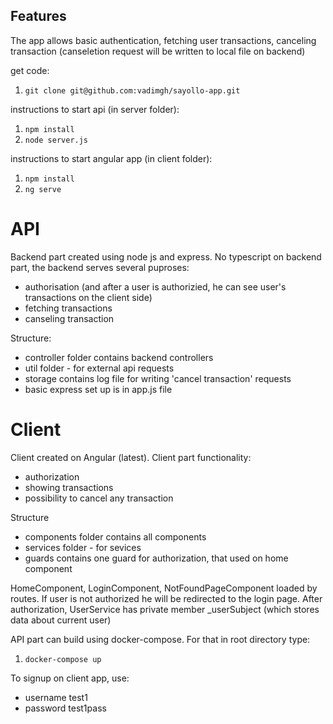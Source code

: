 ## Features

The app allows basic authentication, fetching user transactions,
canceling transaction (canseletion request will be written to local file on backend)

get code:
1. `git clone git@github.com:vadimgh/sayollo-app.git`

instructions to start api (in server folder):

1. `npm install`
2. `node server.js`

instructions to start angular app (in client folder):

1. `npm install`
2. `ng serve`

# API

Backend part created using node js and express. No typescript on backend part, the backend
serves several puproses:

- authorisation (and after a user is authorizied, he can see user's transactions on the client side)
- fetching transactions
- canseling transaction

Structure:

- controller folder contains backend controllers
- util folder - for external api requests
- storage contains log file for writing 'cancel transaction' requests
- basic express set up is in app.js file

# Client

Client created on Angular (latest). Client part functionality:

- authorization
- showing transactions
- possibility to cancel any transaction

Structure

- components folder contains all components
- services folder - for sevices
- guards contains one guard for authorization, that used on home component

HomeComponent, LoginComponent, NotFoundPageComponent loaded by routes. If user is
not authorized he will be redirected to the login page. After authorization,
UserService has private member \_userSubject (which stores data about current user)

API part can build using docker-compose. For that in root directory type:

1. `docker-compose up`

To signup on client app, use:

- username test1
- password test1pass
